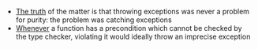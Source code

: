 - [The truth](https://www.tweag.io/blog/2020-04-16-exceptions-in-haskell/#fnref-2) of the matter is that throwing exceptions was never a problem for purity: the problem was catching exceptions
- [Whenever](https://www.tweag.io/blog/2020-04-16-exceptions-in-haskell/#fnref-2) a function has a precondition which cannot be checked by the type checker, violating it would ideally throw an imprecise exception
